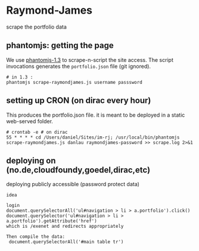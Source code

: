 # Raymond-James
scrape the portfolio data

## phantomjs: getting the page
We use [phantomjs-1.3](http://www.phantomjs.org/) to scrape-n-script the site access.
The script invocations generates the `portfolio.json` file (git ignored).

    # in 1.3 : 
    phantomjs scrape-raymondjames.js username passsword

## setting up CRON (on dirac every hour)
This produces the portfolio.json file. it is meant to be deployed in a static web-served folder.

    # crontab -e # on dirac
    55 * * * * cd /Users/daniel/Sites/im-rj; /usr/local/bin/phantomjs scrape-raymondjames.js danlau raymondjames-password >> scrape.log 2>&1
    
## deploying on (no.de,cloudfoundy,goedel,dirac,etc)
deploying publicly accessible (password protect data)


    idea

    login
    document.querySelectorAll('ul#navigation > li > a.portfolio').click()
    document.querySelector('ul#navigation > li > a.portfolio').getAttribute('href')
    which is /exenet and redirects appropriately

    Then compile the data:
     document.querySelectorAll('#main table tr')

